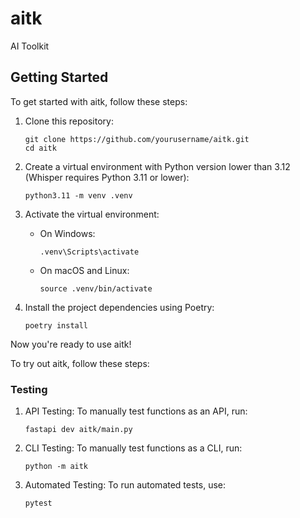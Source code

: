 # aitk

AI Toolkit

## Getting Started

To get started with aitk, follow these steps:

1. Clone this repository:

   ```
   git clone https://github.com/yourusername/aitk.git
   cd aitk
   ```

2. Create a virtual environment with Python version lower than 3.12 (Whisper requires Python 3.11 or lower):

   ```
   python3.11 -m venv .venv
   ```

3. Activate the virtual environment:

   - On Windows:
     ```
     .venv\Scripts\activate
     ```
   - On macOS and Linux:
     ```
     source .venv/bin/activate
     ```

4. Install the project dependencies using Poetry:
   ```
   poetry install
   ```

Now you're ready to use aitk!

To try out aitk, follow these steps:

### Testing

1. API Testing:
   To manually test functions as an API, run:

   ```
   fastapi dev aitk/main.py
   ```

2. CLI Testing:
   To manually test functions as a CLI, run:

   ```
   python -m aitk
   ```

3. Automated Testing:
   To run automated tests, use:
   ```
   pytest
   ```
